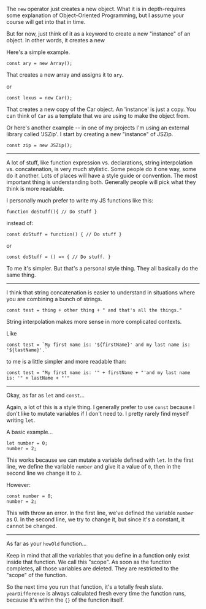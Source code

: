 The `new` operator just creates a new object. What it is in depth-requires some explanation of Object-Oriented Programming, but I assume your course will get into that in time.

But for now, just think of it as a keyword to create a new "instance" of an object. In other words, it creates a new 

Here's a simple example.

`const ary = new Array();`

That creates a new array and assigns it to `ary`.

or

`const lexus = new Car();`

That creates a new copy of the Car object. An 'instance' is just a copy. You can think of `Car` as a template that we are using to make the object from.

Or here's another example -- in one of my projects I'm using an external library called 'JSZip'. I start by creating a new "instance" of JSZip.

`const zip = new JSZip();`


--------


A lot of stuff, like function expression vs. declarations, string interpolation vs. concatenation, is very much stylistic. Some people do it one way, some do it another. Lots of places will have a style guide or convention. The most important thing is understanding both. Generally people will pick what they think is more readable.

I personally much prefer to write my JS functions like this:

`function doStuff(){
    // Do stuff
}`

instead of:

`const doStuff = function() {
    // Do stuff
}`

or 

`const doStuff = () => {
    // Do stuff.
}`

To me it's simpler. But that's a personal style thing. They all basically do the same thing.

--------
I think that string concatenation is easier to understand in situations where you are combining a bunch of strings.

`const test = thing + other thing + " and that's all the things."`

String interpolation makes more sense in more complicated contexts.

Like

```
const test = `My first name is: '${firstName}' and my last name is: '${lastName}'.`
```

to me is a little simpler and more readable than:

`const test = "My first name is: '" + firstName + "'and my last name is: '" + lastName + "'"`

-------

Okay, as far as `let` and `const`...

Again, a lot of this is a style thing. I generally prefer to use `const` because I don't like to mutate variables if I don't need to. I pretty rarely find myself writing `let`.

A basic example...

```
let number = 0;
number = 2;
```

This works because we can mutate a variable defined with `let`. In the first line, we define the variable `number` and give it a value of `0`, then in the second line we change it to `2`.

However:

```
const number = 0;
number = 2;
```

This with throw an error. In the first line, we've defined the variable `number` as 0. In the second line, we try to change it, but since it's a constant, it cannot be changed.

------
As far as your `howOld` function...

Keep in mind that all the variables that you define in a function only exist inside that function. We call this "scope". As soon as the function completes, all those variables are deleted. They are restricted to the "scope" of the function. 

So the next time you run that function, it's a totally fresh slate. `yearDifference` is always calculated fresh every time the function runs, because it's within the `{}` of the function itself.